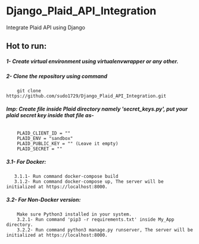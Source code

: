 # Django_Plaid_API_Integration
Integrate Plaid API using Django 

## Hot to run:
##### 1- Create virtual environment using virtualenvwrapper or any other.
##### 2- Clone the repository using command 
        git clone https://github.com/sudo1729/Django_Plaid_API_Integration.git
        
##### Imp: Create file inside Plaid directory namely 'secret_keys.py', put your plaid secret key inside that file as-

######  
        PLAID_CLIENT_ID = ""
        PLAID_ENV = "sandbox"
        PLAID_PUBLIC_KEY = "" (Leave it empty)
        PLAID_SECRET = ""

##### 3.1- For Docker:
       3.1.1- Run command docker-compose build
       3.1.2- Run command docker-compose up, The server will be initialized at https://localhost:8000.
##### 3.2- For Non-Docker version:
        Make sure Python3 installed in your system.
        3.2.1- Run command 'pip3 -r requirements.txt' inside My_App directory.
        3.2.2- Run command python3 manage.py runserver, The server will be initialized at https://localhost:8000.
